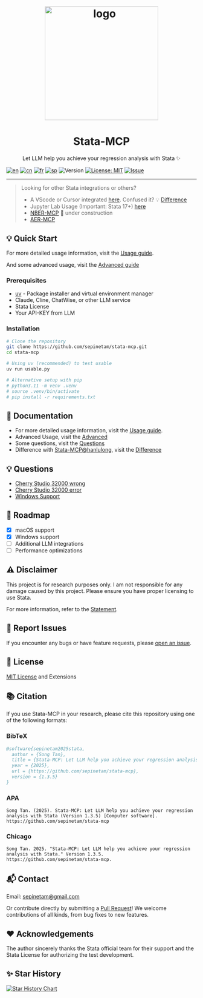 <h1 align="center">
  <a href="https://www.statamcp.com"><img src="src/img/logo_with_name.jpg" alt="logo" width="300"/></a>
</h1>

<h1 align="center">Stata-MCP</h1>

<p align="center"> Let LLM help you achieve your regression analysis with Stata ✨</p>

[![en](https://img.shields.io/badge/lang-English-red.svg)](README.md)
[![cn](https://img.shields.io/badge/语言-中文-yellow.svg)](docs/README/cn/README.md)
[![fr](https://img.shields.io/badge/langue-Français-blue.svg)](docs/README/fr/README.md)
[![sp](https://img.shields.io/badge/Idioma-Español-green.svg)](docs/README/sp/README.md)
![Version](https://img.shields.io/badge/version-1.3.5-blue.svg)
[![License: MIT](https://img.shields.io/badge/License-MIT-yellow.svg)](LICENSE)
[![Issue](https://img.shields.io/badge/Issue-report-green.svg)](https://github.com/sepinetam/stata-mcp/issues/new)

---

> Looking for other Stata integrations or others?
>
> - A VScode or Cursor integrated [here](https://github.com/hanlulong/stata-mcp). Confused it? 💡 [Difference](docs/Difference.md)
> - Jupyter Lab Usage (Important: Stata 17+) [here](https://github.com/sepinetam/Jupyter-Stata)
> - [NBER-MCP](https://github.com/sepinetam/NBER-MCP) 🔧 under construction
> - [AER-MCP](https://github.com/sepinetam/AER-MCP)

## 💡 Quick Start
For more detailed usage information, visit the [Usage guide](docs/Usages/Usage.md). 

And some advanced usage, visit the [Advanced guide](docs/Usages/Advanced.md)

### Prerequisites
- [uv](https://github.com/astral-sh/uv) - Package installer and virtual environment manager
- Claude, Cline, ChatWise, or other LLM service
- Stata License
- Your API-KEY from LLM

### Installation
```bash
# Clone the repository
git clone https://github.com/sepinetam/stata-mcp.git
cd stata-mcp

# Using uv (recommended) to test usable
uv run usable.py

# Alternative setup with pip
# python3.11 -m venv .venv
# source .venv/bin/activate
# pip install -r requirements.txt
```

## 📝 Documentation
- For more detailed usage information, visit the [Usage guide](docs/Usages/Usage.md).
- Advanced Usage, visit the [Advanced](docs/Usages/Advanced.md)
- Some questions, visit the [Questions](docs/Usages/Questions.md)
- Difference with [Stata-MCP@hanlulong](https://github.com/hanlulong/stata-mcp), visit the [Difference](docs/Difference.md)

## 💡 Questions
- [Cherry Studio 32000 wrong](docs/Usages/Questions.md#cherry-studio-32000-wrong)
- [Cherry Studio 32000 error](docs/Usages/Questions.md#cherry-studio-32000-error)
- [Windows Support](docs/Usages/Questions.md#windows-supports)

## 🚀 Roadmap
- [x] macOS support
- [x] Windows support
- [ ] Additional LLM integrations
- [ ] Performance optimizations

## ⚠️ Disclaimer
This project is for research purposes only. I am not responsible for any damage caused by this project. Please ensure you have proper licensing to use Stata.

For more information, refer to the [Statement](docs/Rights/Statement.md).

## 🐛 Report Issues
If you encounter any bugs or have feature requests, please [open an issue](https://github.com/sepinetam/stata-mcp/issues/new).

## 📄 License
[MIT License](LICENSE) and Extensions

## 📚 Citation
If you use Stata-MCP in your research, please cite this repository using one of the following formats:

### BibTeX
```bibtex
@software{sepinetam2025stata,
  author = {Song Tan},
  title = {Stata-MCP: Let LLM help you achieve your regression analysis with Stata},
  year = {2025},
  url = {https://github.com/sepinetam/stata-mcp},
  version = {1.3.5}
}
```

### APA
```
Song Tan. (2025). Stata-MCP: Let LLM help you achieve your regression analysis with Stata (Version 1.3.5) [Computer software]. https://github.com/sepinetam/stata-mcp
```

### Chicago
```
Song Tan. 2025. "Stata-MCP: Let LLM help you achieve your regression analysis with Stata." Version 1.3.5. https://github.com/sepinetam/stata-mcp.
```

## 📬 Contact
Email: [sepinetam@gmail.com](mailto:sepinetam@gmail.com)

Or contribute directly by submitting a [Pull Request](https://github.com/sepinetam/stata-mcp/pulls)! We welcome contributions of all kinds, from bug fixes to new features.

## ❤️ Acknowledgements
The author sincerely thanks the Stata official team for their support and the Stata License for authorizing the test development.

## ✨ Star History

[![Star History Chart](https://api.star-history.com/svg?repos=sepinetam/stata-mcp&type=Date)](https://www.star-history.com/#sepinetam/stata-mcp&Date)

